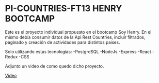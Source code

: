 # PI-COUNTRIES-FT13 HENRY BOOTCAMP


Este es el proyecto individual propuesto en el bootcamp Soy Henry.
En el mismo debía consumir datos de la Api Rest Countries, incluir filtrados, paginado y creación de actividades para distintos paises.

Solo utilizando estas tecnologías:
-PostgreSQL
-NodeJs
-Express
-React
-Redux
-CSS

Adjunto un video de como quedo dicho proyecto.

[Video](https://www.youtube.com/watch?v=zC_5KX4OgIo)
